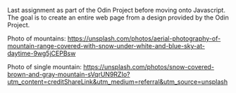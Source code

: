 Last assignment as part of the Odin Project before moving onto Javascript. The goal is to create an entire web page from a design provided by the Odin Project.

Photo of mountains: https://unsplash.com/photos/aerial-photography-of-mountain-range-covered-with-snow-under-white-and-blue-sky-at-daytime-9wg5jCEPBsw

Photo of single mountain: https://unsplash.com/photos/snow-covered-brown-and-gray-mountain-sVqrUN9RZIo?utm_content=creditShareLink&utm_medium=referral&utm_source=unsplash